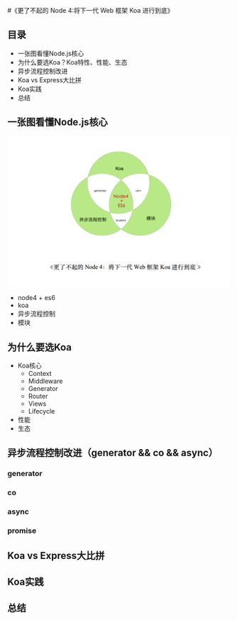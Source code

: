 #《更了不起的 Node 4:将下一代 Web 框架 Koa 进行到底》

## 目录

- 一张图看懂Node.js核心
- 为什么要选Koa？Koa特性、性能、生态
- 异步流程控制改进
- Koa vs Express大比拼
- Koa实践
- 总结

## 一张图看懂Node.js核心

![Cover](cover.png)

- node4 + es6
- koa
- 异步流程控制
- 模块

## 为什么要选Koa

- Koa核心
  - Context
  - Middleware
  - Generator
  - Router
  - Views
  - Lifecycle
- 性能
- 生态

## 异步流程控制改进（generator && co && async）

### generator

### co

### async

### promise


## Koa vs Express大比拼


## Koa实践


## 总结
